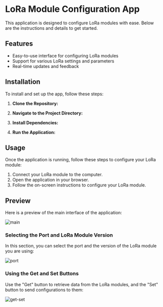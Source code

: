 # LoRa Module Configuration App

This application is designed to configure LoRa modules with ease. Below are the instructions and details to get started.

## Features
- Easy-to-use interface for configuring LoRa modules
- Support for various LoRa settings and parameters
- Real-time updates and feedback
## Installation

To install and set up the app, follow these steps:

1. **Clone the Repository:**


2. **Navigate to the Project Directory:**


3. **Install Dependencies:**


4. **Run the Application:**

## Usage

Once the application is running, follow these steps to configure your LoRa module:

1. Connect your LoRa module to the computer.
2. Open the application in your browser.
3. Follow the on-screen instructions to configure your LoRa module.

## Preview

Here is a preview of the main interface of the application:

![main](https://github.com/Kechuuu/EBYTE-NAS/assets/117384007/9de86482-bc48-4058-a702-e1f61cd3596c)

### Selecting the Port and LoRa Module Version

In this section, you can select the port and the version of the LoRa module you are using:

![port](https://github.com/Kechuuu/EBYTE-NAS/assets/117384007/684fcc6c-c92d-456a-b687-3a51696c78c1)

### Using the Get and Set Buttons

Use the "Get" button to retrieve data from the LoRa modules, and the "Set" button to send configurations to them:

![get-set](https://github.com/Kechuuu/EBYTE-NAS/assets/117384007/247a40f1-fb56-4852-90e1-b727018d0cda)


